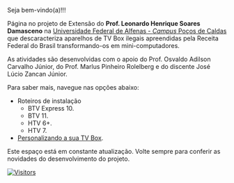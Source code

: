 Seja bem-vindo(a)!!!

Página no projeto de Extensão do **Prof. Leonardo Henrique Soares Damasceno** na [Universidade Federal de Alfenas - *Campus* Poços de Caldas](http://www.unifal-mg.edu.br/pocosdecaldas) que descaracteriza aparelhos de TV Box ilegais apreendidas pela Receita Federal do Brasil transformando-os em mini-computadores.

As atividades são desenvolvidas com o apoio do Prof. Osvaldo Adilson Carvalho Júnior, do Prof. Marlus Pinheiro Rolelberg e do discente José Lúcio Zancan Júnior.

Para saber mais, navegue nas opções abaixo:

- Roteiros de instalação
  - BTV Express 10.
  - BTV 11.
  - HTV 6+.
  - HTV 7.
- [Personalizando a sua TV Box](https://github.com/lnrddev/tvbox/blob/main/personalizacao.md).

Este espaço está em constante atualização. Volte sempre para conferir as novidades do desenvolvimento do projeto.

[![Visitors](https://api.visitorbadge.io/api/visitors?path=https%3A%2F%2Fgithub.com%2Flnrddev%2Ftvbox&label=Visitantes&countColor=%23d9e3f0)](https://visitorbadge.io/status?path=https%3A%2F%2Fgithub.com%2Flnrddev%2Ftvbox)
